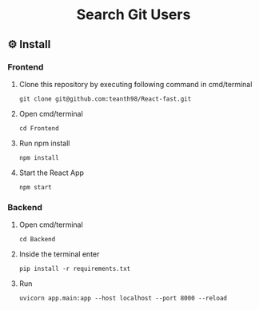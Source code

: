 <div align="center">
    <h1>Search Git Users</h1>
</div>






## ⚙️ Install

### Frontend

1. Clone this repository by executing following command in cmd/terminal

    ```
    git clone git@github.com:teanth98/React-fast.git
    ```
2. Open cmd/terminal

    ```
    cd Frontend
    ```
3. Run npm install

    ```
    npm install
    ```
4. Start the React App

    ```
    npm start
    ```
### Backend

1. Open cmd/terminal

    ```
    cd Backend
    ```
2. Inside the terminal enter

    ```
    pip install -r requirements.txt
    ```
4. Run

    ```
    uvicorn app.main:app --host localhost --port 8000 --reload
    ```
